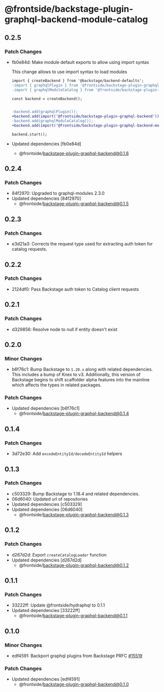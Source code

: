 # @frontside/backstage-plugin-graphql-backend-module-catalog

## 0.2.5

### Patch Changes

- fb0e84d: Make module default exports to allow using import syntax

  This change allows to use import syntax to load modules

  ```diff
  import { createBackend } from '@backstage/backend-defaults';
  -import { graphqlPlugin } from '@frontside/backstage-plugin-graphql-backend';
  -import { graphqlModuleCatalog } from '@frontside/backstage-plugin-graphql-backend-module-catalog';

  const backend = createBackend();


  -backend.add(graphqlPlugin());
  +backend.add(import('@frontside/backstage-plugin-graphql-backend'));
  -backend.add(graphqlModuleCatalog());
  +backend.add(import('@frontside/backstage-plugin-graphql-backend-module-catalog'));

  backend.start();
  ```

- Updated dependencies [fb0e84d]
  - @frontside/backstage-plugin-graphql-backend@0.1.6

## 0.2.4

### Patch Changes

- 84f2970: Upgraded to graphql-modules 2.3.0
- Updated dependencies [84f2970]
  - @frontside/backstage-plugin-graphql-backend@0.1.5

## 0.2.3

### Patch Changes

- e3d21a3: Corrects the request type used for extracting auth token for catalog requests.

## 0.2.2

### Patch Changes

- 2124df0: Pass Backstage auth token to Catalog client requests

## 0.2.1

### Patch Changes

- d329856: Resolve node to null if entity doesn't exist

## 0.2.0

### Minor Changes

- b6f76c1: Bump Backstage to `1.20.x` along with related dependencies. This includes a bump of Knex to v3. Additionally, this version of Backstage begins to shift scaffolder alpha features into the mainline which affects the types in related packages.

### Patch Changes

- Updated dependencies [b6f76c1]
  - @frontside/backstage-plugin-graphql-backend@0.1.4

## 0.1.4

### Patch Changes

- 3d72e30: Add `encodeEntityId/decodeEntityId` helpers

## 0.1.3

### Patch Changes

- c503329: Bump Backstage to 1.18.4 and related dependencies.
- 06d6040: Updated url of repositories
- Updated dependencies [c503329]
- Updated dependencies [06d6040]
  - @frontside/backstage-plugin-graphql-backend@0.1.3

## 0.1.2

### Patch Changes

- d267d2d: Export `createCatalogLoader` function
- Updated dependencies [d267d2d]
  - @frontside/backstage-plugin-graphql-backend@0.1.2

## 0.1.1

### Patch Changes

- 33222ff: Update @frontside/hydraphql to 0.1.1
- Updated dependencies [33222ff]
  - @frontside/backstage-plugin-graphql-backend@0.1.1

## 0.1.0

### Minor Changes

- edf4591: Backport graphql plugins from Backstage PRFC [#15519](https://github.com/backstage/backstage/pull/15519)

### Patch Changes

- Updated dependencies [edf4591]
  - @frontside/backstage-plugin-graphql-backend@0.1.0
